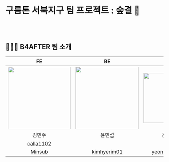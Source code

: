 # 구름톤 서북지구 팀 프로젝트 : 숲결 🌿


<br><br>

## 👨‍👨‍👧 B4AFTER 팀 소개

|                                                               FE                                                                |                                       BE                                        |                                        BE                                         |                                       BE                                        |                                       BE                                        |                                                             
|:-------------------------------------------------------------------------------------------------------------------------------:|:-------------------------------------------------------------------------------:|:---------------------------------------------------------------------------------:|:-------------------------------------------------------------------------------:|:-------------------------------------------------------------------------------:|
| <img src="https://avatars.githubusercontent.com/u/183798149?v=4" width="200"/>  | <img src="https://avatars.githubusercontent.com/u/75060858?s=400&u=4917b902ce67c045926c2dcc84052a307ef7b615&v=4" width="200" /> |  <img src="https://avatars.githubusercontent.com/u/163461154?v=4" width="160">  |  <img src="https://avatars.githubusercontent.com/u/127640204?v=4" width="160" />  | <img src="https://avatars.githubusercontent.com/u/158552165?v=4" width="180" />|  
|                                       김민주                                       |                                                                윤민섭                                                               |                                       김혜림                                       |                                        박채연                                        |                                       박세웅                                       |
|                   [calla1102](https://github.com/calla1102)                   | 
                                             [Minsub](https://github.com/minsubyun1)                                             |                  [kimhyerim01](https://github.com/kimhyerim01)                  |                  [yeonchaepark](https://github.com/yeonchaepark)                  |                    [hardwoong](https://github.com/hardwoong)                    |
